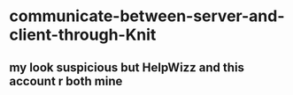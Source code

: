 # communicate-between-server-and-client-through-Knit
## my look suspicious but HelpWizz and this account r both mine
